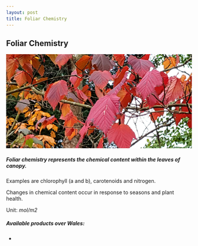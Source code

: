 ```yaml
---
layout: post
title: Foliar Chemistry
---
```


## Foliar Chemistry

![Foliar Chemistry](/assets/img/wales/big/foliar-chemistry.jpg)

##### Foliar chemistry represents the chemical content within the leaves of canopy.

Examples are chlorophyll (a and b), carotenoids and nitrogen.

Changes in chemical content occur in response to seasons and plant health.

Unit: _mol/m2_

##### Available products over Wales:

*  
